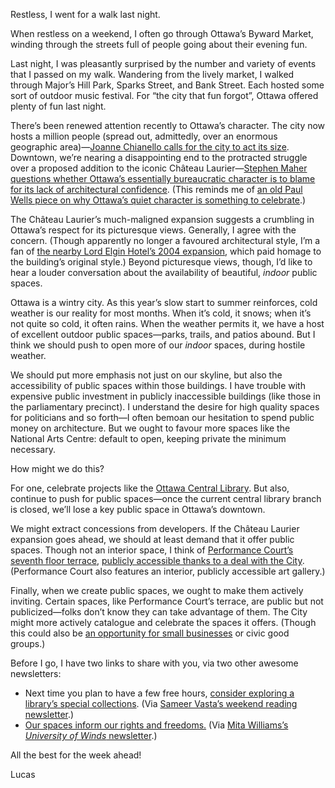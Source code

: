 Restless, I went for a walk last night.

When restless on a weekend, I often go through Ottawa’s Byward Market, winding through the streets full of people going about their evening fun.

Last night, I was pleasantly surprised by the number and variety of events that I passed on my walk. Wandering from the lively market, I walked through Major’s Hill Park, Sparks Street, and Bank Street. Each hosted some sort of outdoor music festival. For “the city that fun forgot”, Ottawa offered plenty of fun last night.

There’s been renewed attention recently to Ottawa’s character. The city now hosts a million people (spread out, admittedly, over an enormous geographic area)—[Joanne Chianello calls for the city to act its size](https://www.cbc.ca/news/canada/ottawa/city-ottawa-one-million-analysis-1.5173545). Downtown, we’re nearing a disappointing end to the protracted struggle over a proposed addition to the iconic Château Laurier—[Stephen Maher questions whether Ottawa’s essentially bureaucratic character is to blame for its lack of architectural confidence](https://www.macleans.ca/news/canada/why-ottawa-cant-have-nice-things/). (This reminds me of [an old Paul Wells piece on why Ottawa’s quiet character is something to celebrate](https://www.macleans.ca/news/canada/world-class-whine-why-ottawas-haters-are-wrong/).)

The Château Laurier’s much-maligned expansion suggests a crumbling in Ottawa’s respect for its picturesque views. Generally, I agree with the concern. (Though apparently no longer a favoured architectural style, I’m a fan of [the nearby Lord Elgin Hotel’s 2004 expansion](https://lordelginhotel.ca/hotel/history/), which paid homage to the building’s original style.) Beyond picturesque views, though, I’d like to hear a louder conversation about the availability of beautiful, _indoor_ public spaces.

Ottawa is a wintry city. As this year’s slow start to summer reinforces, cold weather is our reality for most months. When it’s cold, it snows; when it’s not quite so cold, it often rains. When the weather permits it, we have a host of excellent outdoor public spaces—parks, trails, and patios abound. But I think we should push to open more of our _indoor_ spaces, during hostile weather.

We should put more emphasis not just on our skyline, but also the accessibility of public spaces within those buildings. I have trouble with expensive public investment in publicly inaccessible buildings (like those in the parliamentary precinct). I understand the desire for high quality spaces for politicians and so forth—I often bemoan our hesitation to spend public money on architecture. But we ought to favour more spaces like the National Arts Centre: default to open, keeping private the minimum necessary.

How might we do this?

For one, celebrate projects like the [Ottawa Central Library](https://ottawacentrallibrary.ca/). But also, continue to push for public spaces—once the current central library branch is closed, we’ll lose a key public space in Ottawa’s downtown.

We might extract concessions from developers. If the Château Laurier expansion goes ahead, we should at least demand that it offer public spaces. Though not an interior space, I think of [Performance Court’s seventh floor terrace](http://www.150elgin.com/public-and-green-space-150elginstreet.html), [publicly accessible thanks to a deal with the City](https://www.theglobeandmail.com/report-on-business/industry-news/property-report/curtain-opens-on-performance-court/article19296244/). (Performance Court also features an interior, publicly accessible art gallery.)

Finally, when we create public spaces, we ought to make them actively inviting. Certain spaces, like Performance Court’s terrace, are public but not publicized—folks don’t know they can take advantage of them. The City might more actively catalogue and celebrate the spaces it offers. (Though this could also be [an opportunity for small businesses](http://ottawadetours.ca/tour/public_space/) or civic good groups.)

Before I go, I have two links to share with you, via two other awesome newsletters:

- Next time you plan to have a few free hours, [consider exploring a library’s special collections](https://tinysubversions.com/notes/library-archive-tourism/). (Via [Sameer Vasta’s weekend reading newsletter](https://www.inthemargins.ca/raptors-champions).)
- [Our spaces inform our rights and freedoms.](http://www.primitivism.com/needs-illich.htm) (Via [Mita Williams’s _University of Winds_ newsletter](https://tinyletter.com/UniversityOfWinds).)

All the best for the week ahead!

Lucas